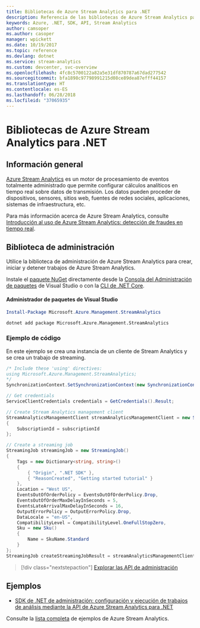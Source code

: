 ```yaml
---
title: Bibliotecas de Azure Stream Analytics para .NET
description: Referencia de las bibliotecas de Azure Stream Analytics para .NET
keywords: Azure, .NET, SDK, API, Stream Analytics
author: camsoper
ms.author: casoper
manager: wpickett
ms.date: 10/19/2017
ms.topic: reference
ms.devlang: dotnet
ms.service: stream-analytics
ms.custom: devcenter, svc-overview
ms.openlocfilehash: 4fc8c5700122a82a5e31df870787a67dad277542
ms.sourcegitcommit: bfa1898c97798991215d08ce89dea87efff44157
ms.translationtype: HT
ms.contentlocale: es-ES
ms.lasthandoff: 06/28/2018
ms.locfileid: "37065935"
---
```

# <a name="azure-stream-analytics-libraries-for-net"></a>Bibliotecas de Azure Stream Analytics para .NET

## <a name="overview"></a>Información general

[Azure Stream Analytics](/azure/stream-analytics/stream-analytics-introduction) es un motor de procesamiento de eventos totalmente administrado que permite configurar cálculos analíticos en tiempo real sobre datos de transmisión. Los datos pueden proceder de dispositivos, sensores, sitios web, fuentes de redes sociales, aplicaciones, sistemas de infraestructura, etc. 

Para más información acerca de Azure Stream Analytics, consulte [Introducción al uso de Azure Stream Analytics: detección de fraudes en tiempo real](/azure/stream-analytics/stream-analytics-real-time-fraud-detection).


## <a name="management-library"></a>Biblioteca de administración

Utilice la biblioteca de administración de Azure Stream Analytics para crear, iniciar y detener trabajos de Azure Stream Analytics.

Instale el [paquete NuGet](https://www.nuget.org/packages/Microsoft.Azure.Management.StreamAnalytics) directamente desde la [Consola del Administración de paquetes][PackageManager] de Visual Studio o con la [CLI de .NET Core][DotNetCLI].

#### <a name="visual-studio-package-manager"></a>Administrador de paquetes de Visual Studio

```powershell
Install-Package Microsoft.Azure.Management.StreamAnalytics
```

```bash
dotnet add package Microsoft.Azure.Management.StreamAnalytics
```

### <a name="code-example"></a>Ejemplo de código

En este ejemplo se crea una instancia de un cliente de Stream Analytics y se crea un trabajo de streaming.

```csharp
/* Include these 'using' directives:
using Microsoft.Azure.Management.StreamAnalytics;
*/
SynchronizationContext.SetSynchronizationContext(new SynchronizationContext());

// Get credentials
ServiceClientCredentials credentials = GetCredentials().Result;

// Create Stream Analytics management client
StreamAnalyticsManagementClient streamAnalyticsManagementClient = new StreamAnalyticsManagementClient(credentials)
{
    SubscriptionId = subscriptionId
};

// Create a streaming job
StreamingJob streamingJob = new StreamingJob()
{
    Tags = new Dictionary<string, string>()
    {
        { "Origin", ".NET SDK" },
        { "ReasonCreated", "Getting started tutorial" }
    },
    Location = "West US",
    EventsOutOfOrderPolicy = EventsOutOfOrderPolicy.Drop,
    EventsOutOfOrderMaxDelayInSeconds = 5,
    EventsLateArrivalMaxDelayInSeconds = 16,
    OutputErrorPolicy = OutputErrorPolicy.Drop,
    DataLocale = "en-US",
    CompatibilityLevel = CompatibilityLevel.OneFullStopZero,
    Sku = new Sku()
    {
        Name = SkuName.Standard
    }
};
StreamingJob createStreamingJobResult = streamAnalyticsManagementClient.StreamingJobs.CreateOrReplace(streamingJob, resourceGroupName, streamingJobName);
```

> [!div class="nextstepaction"]
> [Explorar las API de administración](/dotnet/api/overview/azure/streamanalytics/management)


## <a name="samples"></a>Ejemplos

- [SDK de .NET de administración: configuración y ejecución de trabajos de análisis mediante la API de Azure Stream Analytics para .NET](/azure/stream-analytics/stream-analytics-dotnet-management-sdk)

Consulte la [lista completa](https://azure.microsoft.com/resources/samples/?platform=dotnet&service=stream-analytics) de ejemplos de Azure Stream Analytics.

[PackageManager]: https://docs.microsoft.com/nuget/tools/package-manager-console
[DotNetCLI]: https://docs.microsoft.com/dotnet/core/tools/dotnet-add-package
